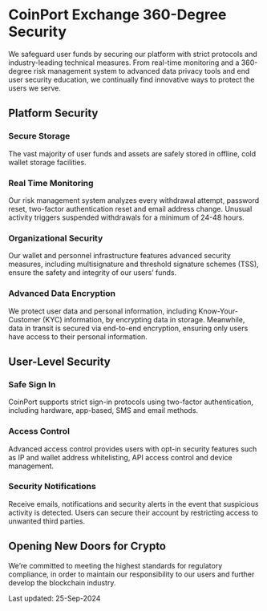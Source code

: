 # CoinPort Exchange 360-Degree Security

We safeguard user funds by securing our platform with strict protocols and industry-leading technical measures. From real-time monitoring and a 360-degree risk management system to advanced data privacy tools and end user security education, we continually find innovative ways to protect the users we serve.

## Platform Security

### Secure Storage

The vast majority of user funds and assets are safely stored in offline, cold wallet storage facilities.

### Real Time Monitoring

Our risk management system analyzes every withdrawal attempt, password reset, two-factor authentication reset and email address change. Unusual activity triggers suspended withdrawals for a minimum of 24-48 hours.

### Organizational Security

Our wallet and personnel infrastructure features advanced security measures, including multisignature and threshold signature schemes (TSS), ensure the safety and integrity of our users’ funds.

### Advanced Data Encryption

We protect user data and personal information, including Know-Your-Customer (KYC) information, by encrypting data in storage. Meanwhile, data in transit is secured via end-to-end encryption, ensuring only users have access to their personal information.

## User-Level Security

### Safe Sign In

CoinPort supports strict sign-in protocols using two-factor authentication, including hardware, app-based, SMS and email methods.

### Access Control

Advanced access control provides users with opt-in security features such as IP and wallet address whitelisting, API access control and device management.

### Security Notifications

Receive emails, notifications and security alerts in the event that suspicious activity is detected. Users can secure their account by restricting access to unwanted third parties.

## Opening New Doors for Crypto

We’re committed to meeting the highest standards for regulatory compliance, in order to maintain our responsibility to our users and further develop the blockchain industry.

Last updated: 25-Sep-2024
